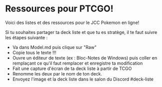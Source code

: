# Ressources pour PTCGO!

Voici des listes et des ressources pour le JCC Pokemon en ligne!


Si tu souhaites partager ta deck liste et que tu es stratège, il te faut suivre les étapes suivante :


* Va dans Model.md puis clique sur "Raw"
* Copie tous le texte !!!
* Ouvre un éditeur de texte (ex : Bloc-Notes de Windows) puis coller en remplaçant ce qu'il faut remplacer et enregistre ta modification
* Fait une capture d'écran de ta deck liste à partir de TCGO
* Renomme les deux par le nom de ton deck.
* Envoyez l'image et la deck liste dans le salon du Discord #deck-liste
